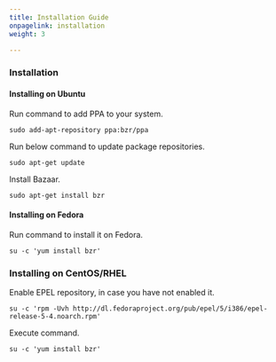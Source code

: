 ```yaml
---
title: Installation Guide
onpagelink: installation
weight: 3

---
```


### **Installation**

#### Installing on Ubuntu

Run command to add PPA to your system.

 ```
sudo add-apt-repository ppa:bzr/ppa
```

Run below command to update package repositories.

 ```
sudo apt-get update
```

Install Bazaar.

 ```
sudo apt-get install bzr
```

#### Installing on Fedora

Run command to install it on Fedora.

 ```
su -c 'yum install bzr'
```

### Installing on CentOS/RHEL

Enable EPEL repository, in case you have not enabled it.

 ```
su -c 'rpm -Uvh http://dl.fedoraproject.org/pub/epel/5/i386/epel-release-5-4.noarch.rpm'
```

Execute command.

 ```
su -c 'yum install bzr'
```

